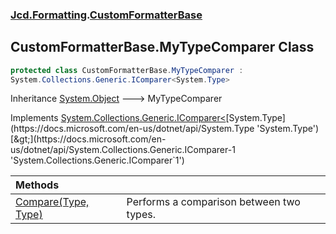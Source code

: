 ### [Jcd.Formatting](Jcd.Formatting.md 'Jcd.Formatting').[CustomFormatterBase](Jcd.Formatting.CustomFormatterBase.md 'Jcd.Formatting.CustomFormatterBase')

## CustomFormatterBase.MyTypeComparer Class

```csharp
protected class CustomFormatterBase.MyTypeComparer :
System.Collections.Generic.IComparer<System.Type>
```

Inheritance [System.Object](https://docs.microsoft.com/en-us/dotnet/api/System.Object 'System.Object') &#129106; MyTypeComparer

Implements [System.Collections.Generic.IComparer&lt;](https://docs.microsoft.com/en-us/dotnet/api/System.Collections.Generic.IComparer-1 'System.Collections.Generic.IComparer`1')[System.Type](https://docs.microsoft.com/en-us/dotnet/api/System.Type 'System.Type')[&gt;](https://docs.microsoft.com/en-us/dotnet/api/System.Collections.Generic.IComparer-1 'System.Collections.Generic.IComparer`1')

| Methods | |
| :--- | :--- |
| [Compare(Type, Type)](Jcd.Formatting.CustomFormatterBase.MyTypeComparer.Compare(System.Type,System.Type).md 'Jcd.Formatting.CustomFormatterBase.MyTypeComparer.Compare(System.Type, System.Type)') | Performs a comparison between two types. |
